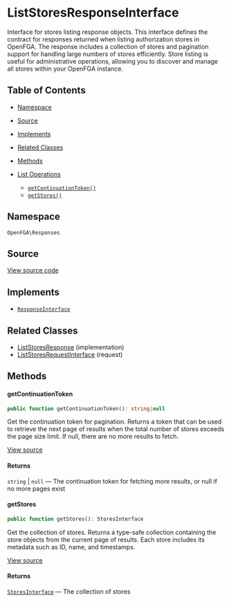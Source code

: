 # ListStoresResponseInterface

Interface for stores listing response objects. This interface defines the contract for responses returned when listing authorization stores in OpenFGA. The response includes a collection of stores and pagination support for handling large numbers of stores efficiently. Store listing is useful for administrative operations, allowing you to discover and manage all stores within your OpenFGA instance.

## Table of Contents

- [Namespace](#namespace)
- [Source](#source)
- [Implements](#implements)
- [Related Classes](#related-classes)
- [Methods](#methods)

- [List Operations](#list-operations)
  - [`getContinuationToken()`](#getcontinuationtoken)
  - [`getStores()`](#getstores)

## Namespace

`OpenFGA\Responses`

## Source

[View source code](https://github.com/evansims/openfga-php/blob/main/src/Responses/ListStoresResponseInterface.php)

## Implements

- [`ResponseInterface`](ResponseInterface.md)

## Related Classes

- [ListStoresResponse](Responses/ListStoresResponse.md) (implementation)
- [ListStoresRequestInterface](Requests/ListStoresRequestInterface.md) (request)

## Methods

#### getContinuationToken

```php
public function getContinuationToken(): string|null

```

Get the continuation token for pagination. Returns a token that can be used to retrieve the next page of results when the total number of stores exceeds the page size limit. If null, there are no more results to fetch.

[View source](https://github.com/evansims/openfga-php/blob/main/src/Responses/ListStoresResponseInterface.php#L44)

#### Returns

`string` &#124; `null` — The continuation token for fetching more results, or null if no more pages exist

#### getStores

```php
public function getStores(): StoresInterface

```

Get the collection of stores. Returns a type-safe collection containing the store objects from the current page of results. Each store includes its metadata such as ID, name, and timestamps.

[View source](https://github.com/evansims/openfga-php/blob/main/src/Responses/ListStoresResponseInterface.php#L54)

#### Returns

[`StoresInterface`](Models/Collections/StoresInterface.md) — The collection of stores
